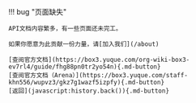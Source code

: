 !!! bug "页面缺失"

    API文档内容繁多，有一些页面还未完工。

    如果你愿意为此贡献一份力量，请[加入我们](/about)

    [查阅官方文档](https://box3.yuque.com/org-wiki-box3-ev7rl4/guide/fhg88pn0tr2yo54n){.md-button}
    [查阅官方文档（Arena）](https://box3.yuque.com/staff-khn556/wupvz3/gkz7g1wazf5izpfy){.md-button}
    [返回](javascript:history.back()){.md-button}
